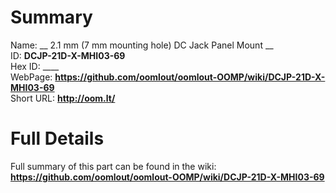
Summary
=================
  
Name: __ 2.1 mm (7 mm mounting hole) DC Jack Panel Mount __    
ID: __DCJP-21D-X-MHI03-69__   
Hex ID: ____   
WebPage: __https://github.com/oomlout/oomlout-OOMP/wiki/DCJP-21D-X-MHI03-69__   
Short URL: __http://oom.lt/__   

Full Details
==========================
Full summary of this part can be found in the wiki:   
__https://github.com/oomlout/oomlout-OOMP/wiki/DCJP-21D-X-MHI03-69__    

